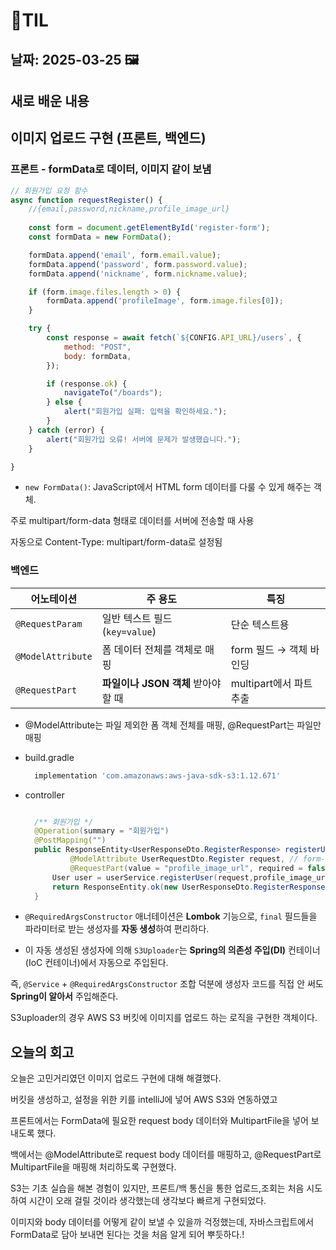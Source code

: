 # 🧾TIL
## 날짜: 2025-03-25 🖼️
## 새로 배운 내용

## 이미지 업로드 구현 (프론트, 백엔드)

### 프론트 - formData로 데이터, 이미지 같이 보냄

```jsx
// 회원가입 요청 함수
async function requestRegister() {
    //{email,password,nickname,profile_image_url}
   
    const form = document.getElementById('register-form');
    const formData = new FormData();

    formData.append('email', form.email.value);
    formData.append('password', form.password.value);
    formData.append('nickname', form.nickname.value);

    if (form.image.files.length > 0) {
        formData.append('profileImage', form.image.files[0]);
    }

    try {
        const response = await fetch(`${CONFIG.API_URL}/users`, {
            method: "POST",
            body: formData,
        });

        if (response.ok) {
            navigateTo("/boards");
        } else {
            alert("회원가입 실패: 입력을 확인하세요.");
        }
    } catch (error) {
        alert("회원가입 오류! 서버에 문제가 발생했습니다.");
    }

}
```

- `new FormData()`: JavaScript에서 HTML form 데이터를 다룰 수 있게 해주는 객체.

주로 multipart/form-data 형태로 데이터를 서버에 전송할 때 사용

자동으로 Content-Type: multipart/form-data로 설정됨

### 백엔드

| 어노테이션 | 주 용도 | 특징 |
| --- | --- | --- |
| `@RequestParam` | 일반 텍스트 필드 (`key=value`) | 단순 텍스트용 |
| `@ModelAttribute` | 폼 데이터 전체를 객체로 매핑 | form 필드 → 객체 바인딩 |
| `@RequestPart` | **파일이나 JSON 객체** 받아야 할 때 | multipart에서 파트 추출 |
- @ModelAttribute는 파일 제외한 폼 객체 전체를 매핑, @RequestPart는 파일만 매핑

- build.gradle
    
    ```jsx
      implementation 'com.amazonaws:aws-java-sdk-s3:1.12.671'
    ```
    
- controller
    
    ```java
    
      /** 회원가입 */
      @Operation(summary = "회원가입")
      @PostMapping("")
      public ResponseEntity<UserResponseDto.RegisterResponse> registerUser(
              @ModelAttribute UserRequestDto.Register request, // form-data 필드 직접 매핑
              @RequestPart(value = "profile_image_url", required = false) MultipartFile profile_image_url)  {
          User user = userService.registerUser(request,profile_image_url);
          return ResponseEntity.ok(new UserResponseDto.RegisterResponse(user));
      }
    ```
    

- `@RequiredArgsConstructor` 애너테이션은 **Lombok** 기능으로, `final` 필드들을 파라미터로 받는 생성자를 **자동 생성**하여 편리하다.
- 이 자동 생성된 생성자에 의해 `S3Uploader`는 **Spring의 의존성 주입(DI)** 컨테이너(IoC 컨테이너)에서 자동으로 주입된다.

즉, `@Service` + `@RequiredArgsConstructor` 조합 덕분에 생성자 코드를 직접 안 써도 **Spring이 알아서** 주입해준다.

S3uploader의 경우 AWS S3 버킷에 이미지를 업로드 하는 로직을 구현한 객체이다.

## 오늘의 회고
오늘은 고민거리였던 이미지 업로드 구현에 대해 해결했다.

버킷을 생성하고, 설정을 위한 키를 intelliJ에 넣어 AWS S3와 연동하였고

프론트에서는 FormData에 필요한 request body 데이터와 MultipartFile을 넣어 보내도록 했다.

백에서는 @ModelAttribute로 request body 데이터를 매핑하고, @RequestPart로 MultipartFile을 매핑해 처리하도록 구현했다.

S3는 기초 실습을 해본 경험이 있지만, 프론트/백 통신을 통한 업로드,조회는 처음 시도하여 시간이 오래 걸릴 것이라 생각했는데 생각보다 빠르게 구현되었다.

이미지와 body 데이터를 어떻게 같이 보낼 수 있을까 걱정했는데, 자바스크립트에서 FormData로 담아 보내면 된다는 것을 처음 알게 되어 뿌듯하다.!
